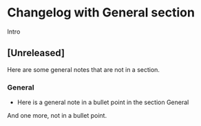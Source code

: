 # Changelog with General section

Intro

## [Unreleased]

Here are some general notes
that are not in a section.

### General
- Here is a general note in a bullet point in the section General

And one more, not in a bullet
point.
